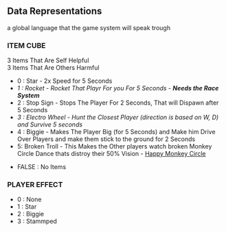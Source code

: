 ## Data Representations
a global language that the game system will speak trough
### ITEM CUBE
 
3 Items That Are Self Helpful\
3 Items That Are Others Harmful

- 0 : Star - 2x Speed for 5 Seconds
- *1 : Rocket - Rocket That Playr For you For 5 Seconds - **Needs the Race System***
- 2 : Stop Sign - Stops The Player For 2 Seconds, That will Dispawn after 5 Seconds
- *3 : Electro Wheel - Hunt the Closest Player (direction is based on W, D) and Survive 5 seconds*
- 4 : Biggie - Makes The Player Big (for 5 Seconds) and Make him Drive Over Players and make them stick to the ground for 2 Seconds
- 5: Broken Troll - This Makes the Other players watch broken Monkey Circle Dance thats distroy their 50% Vision - [Happy Monkey Circle](https://youtu.be/4-UbHw8eDzM?si=93JQVF_O7M8083A_&t=9643)
<!-- https://www.w3schools.com/css/css3_masking.asp -->
- FALSE : No Items

### PLAYER EFFECT
- 0 : None
- 1 : Star
- 2 : Biggie
- 3 : Stammped